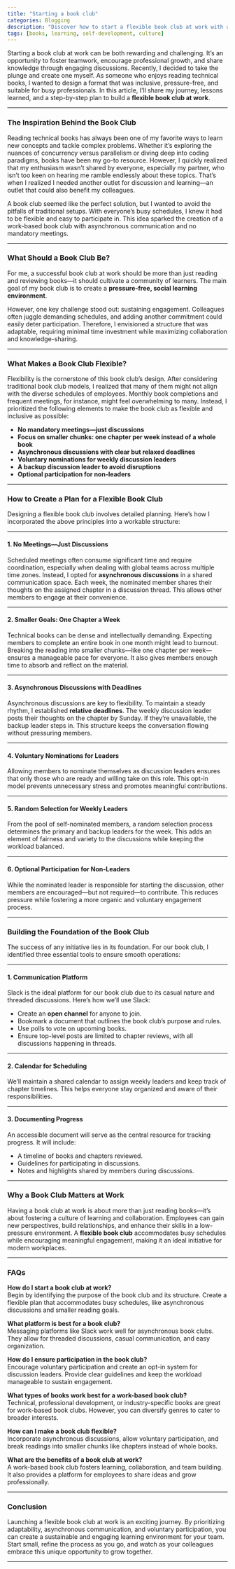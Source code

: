 ```yaml
---
title: "Starting a book club"
categories: Blogging
description: "Discover how to start a flexible book club at work with asynchronous discussions, chapter reviews, and no meetings for enhanced collaboration."
tags: [books, learning, self-development, culture]
---
```


Starting a book club at work can be both rewarding and challenging. It’s an opportunity to foster teamwork, encourage professional growth, and share knowledge through engaging discussions. Recently, I decided to take the plunge and create one myself. As someone who enjoys reading technical books, I wanted to design a format that was inclusive, pressure-free, and suitable for busy professionals. In this article, I’ll share my journey, lessons learned, and a step-by-step plan to build a **flexible book club at work**.

---

### **The Inspiration Behind the Book Club**

Reading technical books has always been one of my favorite ways to learn new concepts and tackle complex problems. Whether it’s exploring the nuances of concurrency versus parallelism or diving deep into coding paradigms, books have been my go-to resource. However, I quickly realized that my enthusiasm wasn’t shared by everyone, especially my partner, who isn’t too keen on hearing me ramble endlessly about these topics. That’s when I realized I needed another outlet for discussion and learning—an outlet that could also benefit my colleagues.

A book club seemed like the perfect solution, but I wanted to avoid the pitfalls of traditional setups. With everyone’s busy schedules, I knew it had to be flexible and easy to participate in. This idea sparked the creation of a work-based book club with asynchronous communication and no mandatory meetings.

---

### **What Should a Book Club Be?**

For me, a successful book club at work should be more than just reading and reviewing books—it should cultivate a community of learners. The main goal of my book club is to create a **pressure-free, social learning environment**.

However, one key challenge stood out: sustaining engagement. Colleagues often juggle demanding schedules, and adding another commitment could easily deter participation. Therefore, I envisioned a structure that was adaptable, requiring minimal time investment while maximizing collaboration and knowledge-sharing.

---

### **What Makes a Book Club Flexible?**

Flexibility is the cornerstone of this book club’s design. After considering traditional book club models, I realized that many of them might not align with the diverse schedules of employees. Monthly book completions and frequent meetings, for instance, might feel overwhelming to many. Instead, I prioritized the following elements to make the book club as flexible and inclusive as possible:

- **No mandatory meetings—just discussions**  
- **Focus on smaller chunks: one chapter per week instead of a whole book**  
- **Asynchronous discussions with clear but relaxed deadlines**  
- **Voluntary nominations for weekly discussion leaders**  
- **A backup discussion leader to avoid disruptions**  
- **Optional participation for non-leaders**  

---

### **How to Create a Plan for a Flexible Book Club**

Designing a flexible book club involves detailed planning. Here’s how I incorporated the above principles into a workable structure:

---

#### **1. No Meetings—Just Discussions**  
Scheduled meetings often consume significant time and require coordination, especially when dealing with global teams across multiple time zones. Instead, I opted for **asynchronous discussions** in a shared communication space. Each week, the nominated member shares their thoughts on the assigned chapter in a discussion thread. This allows other members to engage at their convenience. 

---

#### **2. Smaller Goals: One Chapter a Week**  
Technical books can be dense and intellectually demanding. Expecting members to complete an entire book in one month might lead to burnout. Breaking the reading into smaller chunks—like one chapter per week—ensures a manageable pace for everyone. It also gives members enough time to absorb and reflect on the material.

---

#### **3. Asynchronous Discussions with Deadlines**  
Asynchronous discussions are key to flexibility. To maintain a steady rhythm, I established **relative deadlines**. The weekly discussion leader posts their thoughts on the chapter by Sunday. If they’re unavailable, the backup leader steps in. This structure keeps the conversation flowing without pressuring members.

---

#### **4. Voluntary Nominations for Leaders**  
Allowing members to nominate themselves as discussion leaders ensures that only those who are ready and willing take on this role. This opt-in model prevents unnecessary stress and promotes meaningful contributions. 

---

#### **5. Random Selection for Weekly Leaders**  
From the pool of self-nominated members, a random selection process determines the primary and backup leaders for the week. This adds an element of fairness and variety to the discussions while keeping the workload balanced.

---

#### **6. Optional Participation for Non-Leaders**  
While the nominated leader is responsible for starting the discussion, other members are encouraged—but not required—to contribute. This reduces pressure while fostering a more organic and voluntary engagement process.

---

### **Building the Foundation of the Book Club**

The success of any initiative lies in its foundation. For our book club, I identified three essential tools to ensure smooth operations:

---

#### **1. Communication Platform**  
Slack is the ideal platform for our book club due to its casual nature and threaded discussions. Here’s how we’ll use Slack:  

- Create an **open channel** for anyone to join.  
- Bookmark a document that outlines the book club’s purpose and rules.  
- Use polls to vote on upcoming books.  
- Ensure top-level posts are limited to chapter reviews, with all discussions happening in threads.

---

#### **2. Calendar for Scheduling**  
We’ll maintain a shared calendar to assign weekly leaders and keep track of chapter timelines. This helps everyone stay organized and aware of their responsibilities.

---

#### **3. Documenting Progress**  
An accessible document will serve as the central resource for tracking progress. It will include:  

- A timeline of books and chapters reviewed.  
- Guidelines for participating in discussions.  
- Notes and highlights shared by members during discussions.

---

### **Why a Book Club Matters at Work**

Having a book club at work is about more than just reading books—it’s about fostering a culture of learning and collaboration. Employees can gain new perspectives, build relationships, and enhance their skills in a low-pressure environment. A **flexible book club** accommodates busy schedules while encouraging meaningful engagement, making it an ideal initiative for modern workplaces.

---

### **FAQs**

**How do I start a book club at work?**  
Begin by identifying the purpose of the book club and its structure. Create a flexible plan that accommodates busy schedules, like asynchronous discussions and smaller reading goals.

**What platform is best for a book club?**  
Messaging platforms like Slack work well for asynchronous book clubs. They allow for threaded discussions, casual communication, and easy organization.

**How do I ensure participation in the book club?**  
Encourage voluntary participation and create an opt-in system for discussion leaders. Provide clear guidelines and keep the workload manageable to sustain engagement.

**What types of books work best for a work-based book club?**  
Technical, professional development, or industry-specific books are great for work-based book clubs. However, you can diversify genres to cater to broader interests.

**How can I make a book club flexible?**  
Incorporate asynchronous discussions, allow voluntary participation, and break readings into smaller chunks like chapters instead of whole books.

**What are the benefits of a book club at work?**  
A work-based book club fosters learning, collaboration, and team building. It also provides a platform for employees to share ideas and grow professionally.

---

### **Conclusion**

Launching a flexible book club at work is an exciting journey. By prioritizing adaptability, asynchronous communication, and voluntary participation, you can create a sustainable and engaging learning environment for your team. Start small, refine the process as you go, and watch as your colleagues embrace this unique opportunity to grow together.  

---

